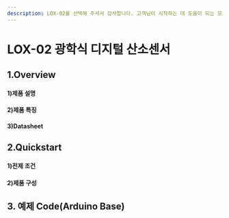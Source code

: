 ```yaml
---
description: LOX-02를 선택해 주셔서 감사합니다. 고객님이 시작하는 데 도움이 되는 모든 문서를 제공하였습니다📜
---
```


# LOX-02 광학식 디지털 산소센서

## 1.Overview

#### 1)제품 설명

#### 2)제품 특징

#### 3)Datasheet

## 2.Quickstart

#### 1)전제 조건

#### 2)제품 구성

## 3. 예제 Code(Arduino Base)
